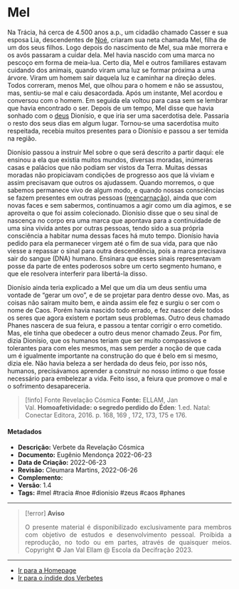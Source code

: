 # Mel

Na Trácia, há cerca de 4.500 anos a.p., um cidadão chamado Casser e sua esposa Lia, descendentes de [Noé](Noé.md), criaram sua neta chamada Mel, filha de um dos seus filhos. Logo depois do nascimento de Mel, sua mãe morrera e os avós passaram a cuidar dela. Mel havia nascido com uma marca no pescoço em forma de meia-lua. Certo dia, Mel e outros familiares estavam cuidando dos animais, quando viram uma luz se formar próxima a uma árvore. Viram um homem sair daquela luz e caminhar na direção deles. Todos correram, menos Mel, que olhou para o homem e não se assustou, mas, sentiu-se mal e caiu desacordada. Após um instante, Mel acordou e conversou com o homem. Em seguida ela voltou para casa sem se lembrar que havia encontrado o ser. Depois de um tempo, Mel disse que havia sonhado com o [deus](Deus.md) Dionísio, e que iria ser uma sacerdotisa dele. Passaria o resto dos seus dias em algum lugar. Tornou-se uma sacerdotisa muito respeitada, recebia muitos presentes para o Dionísio e passou a ser temida na região.

Dionísio passou a instruir Mel sobre o que será descrito a partir daqui: ele ensinou a ela que existia muitos mundos, diversas moradas, inúmeras casas e palácios que não podiam ser vistos da Terra. Muitas dessas moradas não propiciavam condições de progresso aos que lá viviam e assim precisavam que outros os ajudassem. Quando morremos, o que sabemos permanece vivo de algum modo, e quando nossas consciências se fazem presentes em outras pessoas ([reencarnação](Caminhos%20da%20reencarnação.md)), ainda que com novas faces e sem sabermos, continuamos a agir como um dia agimos, e se aproveita o que foi assim colecionado. Dionísio disse que o seu sinal de nascença no corpo era uma marca que apontava para a continuidade de uma sina vivida antes por outras pessoas, tendo sido a sua própria consciência a habitar numa dessas faces há muto tempo. Dionísio havia pedido para ela permanecer virgem até o fim de sua vida, para que não viesse a repassar o sinal para outra descendência, pois a marca precisava sair do sangue (DNA) humano. Ensinara que esses sinais representavam posse da parte de entes poderosos sobre um certo segmento humano, e que ele resolvera interferir para libertá-la disso.

Dionísio ainda teria explicado a Mel que um dia um deus sentiu uma vontade de “gerar um ovo”, e de se projetar para dentro desse ovo. Mas, as coisas não saíram muito bem, e ainda assim ele fez e surgiu o ser com o nome de Caos. Porém havia nascido todo errado, e fez nascer dele todos os seres que agora existem e portam seus problemas. Outro deus chamado Phanes nascera de sua feiura, e passou a tentar corrigir o erro cometido. Mas, ele tinha que obedecer a outro deus menor chamado Zeus. Por fim, dizia Dionísio, que os humanos teriam que ser muito compassivos e tolerantes para com eles mesmos, mas sem perder a noção de que cada um é igualmente importante na construção do que é belo em si mesmo, dizia ele. Não havia beleza a ser herdada do deus feio, por isso nós, humanos, precisávamos aprender a construir no nosso íntimo o que fosse necessário para embelezar a vida. Feito isso, a feiura que promove o mal e o sofrimento desapareceria.

> [!info] Fonte Revelação Cósmica
> **Fonte:** ELLAM, Jan Val. **Homoafetividade: o segredo perdido do Éden**: 1.ed. Natal: Conectar Editora, 2016. p. 168, 169 , 172, 173, 175 e 176.

#### Metadados

-   **Descrição:** Verbete da Revelação Cósmica
-   **Documento:** Eugênio Mendonça 2022-06-23
-   **Data de Criação:** 2022-06-23
-   **Revisão:** Cleumara Martins, 2022-06-26
-   **Complemento:**
-   **Versão**: 1.4
-   **Tags:** #mel #tracia #noe #dionisio #zeus #caos #phanes

---
> [!error] **Aviso**
> <p align="justify">O presente material é disponibilizado exclusivamente para membros com objetivo de estudos e desenvolvimento pessoal. Proibida a reprodução, no todo ou em partes, através de quaisquer meios. Copyright © Jan Val Ellam @ Escola da Decifração 2023. </p>

---
- [Ir para a Homepage](Homepage.canvas)
- [Ir para o índide dos Verbetes](ÍNDIDE%20GERAL%20DOS%20VERBETES.canvas)